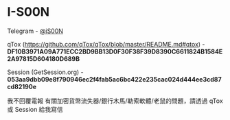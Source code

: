 # I-S00N

Telegram - [@iS00N](https://t.me/IS00N)

qTox (https://github.com/qTox/qTox/blob/master/README.md#qtox) - **DF10B3971A09A771ECC2BD9BB13D0F30F38F39D8390C6611824B1584E2A97815D604180D689B**

Session (GetSession.org) - **053aa9dbb09e8f790946ec2f4fab5ac6bc422e235cac024d444ee3cd87cd82190e**

我不回覆電報
有關加密貨幣流失器/銀行木馬/勒索軟體/老鼠的問題，請透過 qTox 或 Session 給我寫信
